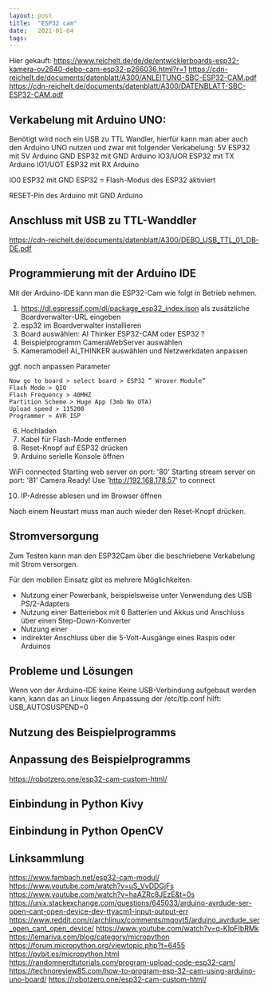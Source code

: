 ```yaml
---
layout: post
title:  "ESP32 cam"
date:   2021-01-04
tags: 
---
```


Hier gekauft:
https://www.reichelt.de/de/de/entwicklerboards-esp32-kamera-ov2640-debo-cam-esp32-p266036.html?r=1
https://cdn-reichelt.de/documents/datenblatt/A300/ANLEITUNG-SBC-ESP32-CAM.pdf 
https://cdn-reichelt.de/documents/datenblatt/A300/DATENBLATT-SBC-ESP32-CAM.pdf

## Verkabelung mit Arduino UNO:

Benötigt wird noch ein USB zu TTL Wandler, hierfür kann man aber auch den Arduino UNO nutzen und zwar mit folgender Verkabelung:
5V ESP32 mit 5V Arduino
GND ESP32 mit GND Arduino
IO3/UOR ESP32 mit TX Arduino
IO1/UOT ESP32 mit RX Arduino

IO0 ESP32 mit GND ESP32 = Flash-Modus des ESP32 aktiviert

RESET-Pin des Arduino mit GND Arduino


## Anschluss mit USB zu TTL-Wanddler

https://cdn-reichelt.de/documents/datenblatt/A300/DEBO_USB_TTL_01_DB-DE.pdf


## Programmierung mit der Arduino IDE

Mit der Arduino-IDE kann man die ESP32-Cam wie folgt in Betrieb nehmen.

1. https://dl.espressif.com/dl/package_esp32_index.json als zusätzliche Boardverwalter-URL eingeben
2. esp32 im Boardverwalter installieren
3. Board auswählen: AI Thinker ESP32-CAM oder ESP32 ?
4. Beispielprogramm CameraWebServer auswählen
5. Kameramodell AI_THINKER auswählen und Netzwerkdaten anpassen

ggf. noch anpassen Parameter

    Now go to board > select board > ESP32 ” Wrover Module”
    Flash Mode > QIO
    Flash Frequency > 40MHZ
    Partition Scheme > Huge App (3mb No OTA)
    Upload speed > 115200
    Programmer > AVR ISP

6. Hochladen
7. Kabel für Flash-Mode entfernen
8. Reset-Knopf auf ESP32 drücken
9. Arduino serielle Konsole öffnen

WiFi connected
Starting web server on port: '80'
Starting stream server on port: '81'
Camera Ready! Use 'http://192.168.178.57' to connect

10. IP-Adresse ablesen und im Browser öffnen

Nach einem Neustart muss man auch wieder den Reset-Knopf drücken.

## Stromversorgung

Zum Testen kann man den ESP32Cam über die beschriebene Verkabelung mit Strom versorgen.

Für den mobilen Einsatz gibt es mehrere Möglichkeiten:

- Nutzung einer Powerbank, beispielsweise unter Verwendung des USB PS/2-Adapters
- Nutzung einer Batteriebox mit 6 Batterien und Akkus und Anschluss über einen Step-Down-Konverter
- Nutzung einer
- indirekter Anschluss über die 5-Volt-Ausgänge eines Raspis oder Arduinos

## Probleme und Lösungen
Wenn von der Arduino-IDE keine Keine USB-Verbindung aufgebaut werden kann, kann das an Linux liegen
Anpassung der /etc/tlp.conf hilft:
USB_AUTOSUSPEND=0

## Nutzung des Beispielprogramms


## Anpassung des Beispielprogramms
https://robotzero.one/esp32-cam-custom-html/

## Einbindung in Python Kivy


## Einbindung in Python OpenCV


## Linksammlung
https://www.fambach.net/esp32-cam-modul/
https://www.youtube.com/watch?v=uS_VvDDGjFs
https://www.youtube.com/watch?v=haAZRc8JEzE&t=0s
https://unix.stackexchange.com/questions/645033/arduino-avrdude-ser-open-cant-open-device-dev-ttyacm1-input-output-err
https://www.reddit.com/r/archlinux/comments/mqovt5/arduino_avrdude_ser_open_cant_open_device/
https://www.youtube.com/watch?v=q-KIpFIbRMk
https://lemariva.com/blog/category/micropython
https://forum.micropython.org/viewtopic.php?t=6455
https://pybit.es/micropython.html
https://randomnerdtutorials.com/program-upload-code-esp32-cam/
https://technoreview85.com/how-to-program-esp-32-cam-using-arduino-uno-board/
https://robotzero.one/esp32-cam-custom-html/

